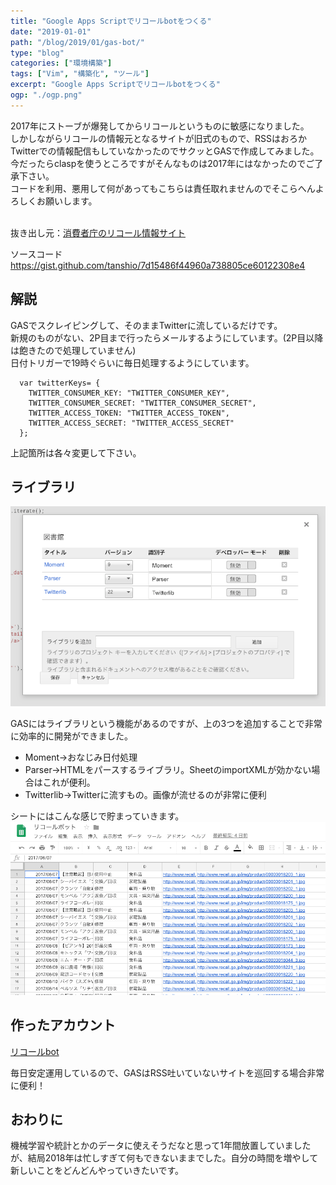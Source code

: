 ```yaml
---
title: "Google Apps Scriptでリコールbotをつくる"
date: "2019-01-01"
path: "/blog/2019/01/gas-bot/"
type: "blog"
categories: ["環境構築"]
tags: ["Vim", "構築化", "ツール"]
excerpt: "Google Apps Scriptでリコールbotをつくる"
ogp: "./ogp.png"
---
```


<!-- wp:paragraph -->
<p>2017年にストーブが爆発してからリコールというものに敏感になりました。<br>しかしながらリコールの情報元となるサイトが旧式のもので、RSSはおろかTwitterでの情報配信もしていなかったのでサクッとGASで作成してみました。<br>今だったらclaspを使うところですがそんなものは2017年にはなかったのでご了承下さい。<br>コードを利用、悪用して何があってもこちらは責任取れませんのでそこらへんよろしくお願いします。<br><br></p>
<!-- /wp:paragraph -->

<p>抜き出し元：<a href="http://www.recall.go.jp/new/" target="_blank">消費者庁のリコール情報サイト</a></p>

<!-- wp:paragraph -->
<p>ソースコード<br><a href="https://gist.github.com/tanshio/7d15486f44960a738805ce60122308e4" target="_blank">https://gist.github.com/tanshio/7d15486f44960a738805ce60122308e4</a></p>
<!-- /wp:paragraph -->

<!-- wp:heading -->
## 解説
<!-- /wp:heading -->

<!-- wp:paragraph -->
<p>GASでスクレイピングして、そのままTwitterに流しているだけです。<br>新規のものがない、2P目まで行ったらメールするようにしています。(2P目以降は飽きたので処理していません)<br>日付トリガーで19時ぐらいに毎日処理するようにしています。</p>
<!-- /wp:paragraph -->

<!-- wp:code -->
<pre class="wp-block-code"><code>  var twitterKeys= {
    TWITTER_CONSUMER_KEY: "TWITTER_CONSUMER_KEY",
    TWITTER_CONSUMER_SECRET: "TWITTER_CONSUMER_SECRET",
    TWITTER_ACCESS_TOKEN: "TWITTER_ACCESS_TOKEN",
    TWITTER_ACCESS_SECRET: "TWITTER_ACCESS_SECRET"    
  };</code></pre>
<!-- /wp:code -->

<!-- wp:paragraph -->
<p>上記箇所は各々変更して下さい。</p>
<!-- /wp:paragraph -->

<!-- wp:heading -->
## ライブラリ
<!-- /wp:heading -->

![](image.png)

<!-- wp:paragraph -->
<p>GASにはライブラリという機能があるのですが、上の3つを追加することで非常に効率的に開発ができました。<br></p>
<!-- /wp:paragraph -->

<!-- wp:list -->
<ul><li>Moment→おなじみ日付処理</li><li>Parser→HTMLをパースするライブラリ。SheetのimportXMLが効かない場合はこれが便利。</li><li>Twitterlib→Twitterに流すもの。画像が流せるのが非常に便利</li></ul>
<!-- /wp:list -->

シートにはこんな感じで貯まっていきます。
![](87fe885a40d813bc9ee2a6b7921d3499.png)


## 作ったアカウント


<div class="wp-block-embed__wrapper">
<a href="https://twitter.com/recall_bot_" target="_blank">リコールbot</a>
</div>


<p>毎日安定運用しているので、GASはRSS吐いていないサイトを巡回する場合非常に便利！</p>

## おわりに

機械学習や統計とかのデータに使えそうだなと思って1年間放置していましたが、結局2018年は忙しすぎて何もできないままでした。自分の時間を増やして新しいことをどんどんやっていきたいです。
